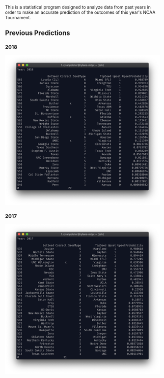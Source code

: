This is a statistical program designed to analyze data from past years in order to make an accurate prediction of the outcomes of this year's NCAA Tournament.

## Previous Predictions

### 2018
![2018 Predictions](Images/2018-Predictions.png)

### 2017
![2017 Predictions](Images/2017-Predictions.png)
